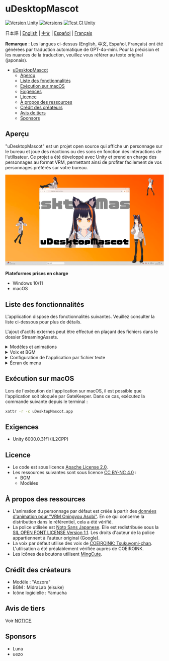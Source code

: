 # uDesktopMascot

[![Version Unity](https://img.shields.io/badge/Unity-6000.0%2B-blueviolet?logo=unity)](https://unity.com/releases/editor/archive)
[![Versions](https://img.shields.io/github/release/MidraLab/uDesktopMascot.svg)](https://github.com/MidraLab/uDesktopMascot/releases)
[![Test CI Unity](https://github.com/MidraLab/uDesktopMascot/actions/workflows/edit-test.yml/badge.svg)](https://github.com/MidraLab/uDesktopMascot/actions/workflows/edit-test.yml)

日本語 | [English](README_EN.md) | [中文](README_CN.md) | [Español](README_ES.md) | [Français](README_FR.md)

**Remarque** : Les langues ci-dessus (English, 中文, Español, Français) ont été générées par traduction automatique de GPT-4o-mini. Pour la précision et les nuances de la traduction, veuillez vous référer au texte original (japonais).

<!-- TOC -->
* [uDesktopMascot](#udesktopmascot)
  * [Aperçu](#aperçu)
  * [Liste des fonctionnalités](#liste-des-fonctionnalités)
  * [Exécution sur macOS](#exécution-sur-macos)
  * [Exigences](#exigences)
  * [Licence](#licence)
  * [À propos des ressources](#à-propos-des-ressources)
  * [Crédit des créateurs](#crédit-des-créateurs)
  * [Avis de tiers](#avis-de-tiers)
  * [Sponsors](#sponsors)
<!-- TOC -->

## Aperçu

"uDesktopMascot" est un projet open source qui affiche un personnage sur le bureau et joue des réactions ou des sons en fonction des interactions de l'utilisateur. Ce projet a été développé avec Unity et prend en charge des personnages au format VRM, permettant ainsi de profiter facilement de vos personnages préférés sur votre bureau.

![](Docs/Image/AppImage.png)

**Plateformes prises en charge**
* Windows 10/11
* macOS

## Liste des fonctionnalités

L'application dispose des fonctionnalités suivantes. Veuillez consulter la liste ci-dessous pour plus de détails.

L'ajout d'actifs externes peut être effectué en plaçant des fichiers dans le dossier StreamingAssets.

<details>

<summary>Modèles et animations</summary>

* Charge et affiche des fichiers de modèle placés dans StreamingAssets.
  * Prend en charge les modèles au format VRM (1.x, 0.x).
  * Prend en charge les modèles au format GLB/GLTF (les animations ne sont pas prises en charge).
  * Prend en charge les modèles au format FBX (mais certains modèles peuvent ne pas charger les textures. Les animations ne sont pas prises en charge).
    * Les textures peuvent être chargées en les plaçant dans StreamingAssets/textures/.

</details>

<details>

<summary>Voix et BGM</summary>

* Charge et joue des fichiers audio placés dans SteamingAssets/Voice/. S'il y en a plusieurs, ils seront joués au hasard.
  * Les sons joués lors des clics sont chargés à partir de fichiers audio placés dans StreamingAssets/Voice/Click/.
* Charge et joue des fichiers musicaux placés dans SteamingAssets/BGM/. S'il y en a plusieurs, ils seront joués au hasard.
* Ajout d'une voix par défaut pour le personnage :
  * La voix par défaut utilise des voix de [COEIROINK: Tsukuyomi-chan](https://coeiroink.com/character/audio-character/tsukuyomi-chan).
  * Elle est jouée lors du lancement de l'application, de la fermeture de l'application et des clics.

</details>

<details>

<summary>Configuration de l'application par fichier texte</summary>
Vous pouvez changer les paramètres de l'application via le fichier application_settings.txt.

La structure du fichier de configuration est la suivante :

```txt
[Character]
ModelPath=default.vrm
TexturePaths=test.png
Scale=3
PositionX=0
PositionY=0
PositionZ=0
RotationX=0
RotationY=0
RotationZ=0

[Sound]
VoiceVolume=1
BGMVolume=0.5
SEVolume=1

[Display]
Opacity=1
AlwaysOnTop=True

[Performance]
TargetFrameRate=60
QualityLevel=2
```

</details>

<details>

<summary>Écran de menu</summary>

* Vous pouvez définir l'image de fond et la couleur de fond de l'écran de menu.
  * L'image de fond peut être chargée à partir de fichiers image placés dans StreamingAssets/Menu/. Les formats d'image pris en charge sont les suivants :
    * PNG
    * JPG (JPEG)
    * BMP
    * GIF (images fixes)
    * TGA
    * TIFF
  * Vous pouvez spécifier une couleur de fond en utilisant un code couleur.

</details>

## Exécution sur macOS

Lors de l'exécution de l'application sur macOS, il est possible que l'application soit bloquée par GateKeeper.
Dans ce cas, exécutez la commande suivante depuis le terminal :

```sh
xattr -r -c uDesktopMascot.app
```

## Exigences
* Unity 6000.0.31f1 (IL2CPP)

## Licence
* Le code est sous licence [Apache License 2.0](LICENSE).
* Les ressources suivantes sont sous licence [CC BY-NC 4.0](https://creativecommons.org/licenses/by-nc/4.0/) :
  * BGM
  * Modèles

## À propos des ressources
* L'animation du personnage par défaut est créée à partir des [données d'animation pour "VRM Oningyou Asobi"](https://fumi2kick.booth.pm/items/1655686). En ce qui concerne la distribution dans le référentiel, cela a été vérifié.
* La police utilisée est [Noto Sans Japanese](https://fonts.google.com/noto/specimen/Noto+Sans+JP?lang=ja_Jpan). Elle est redistribuée sous la [SIL OPEN FONT LICENSE Version 1.1](https://fonts.google.com/noto/specimen/Noto+Sans+JP/license?lang=ja_Jpan). Les droits d'auteur de la police appartiennent à l'auteur original (Google).
* La voix par défaut utilise des voix de [COEIROINK: Tsukuyomi-chan](https://coeiroink.com/character/audio-character/tsukuyomi-chan). L'utilisation a été préalablement vérifiée auprès de COEIROINK.
* Les icônes des boutons utilisent [MingCute](https://github.com/MidraLab/MingCute).

## Crédit des créateurs
* Modèle : "Aozora" 
* BGM : MidraLab (eisuke)
* Icône logicielle : Yamucha

## Avis de tiers

Voir [NOTICE](./NOTICE.md).

## Sponsors
- Luna
- uezo